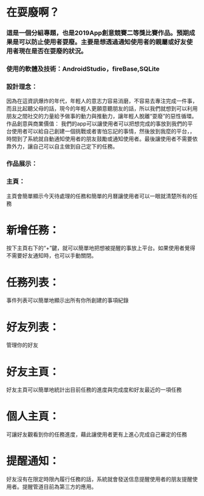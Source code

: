# 在耍廢啊？
### 這是一個分組專題，也是2019App創意競賽二等獎比賽作品。預期成果是可以防止使用者耍廢。主要是想透過通知使用者的親屬或好友使用者現在是否在耍廢的狀況。
### 使用的軟體及技術：AndroidStudio，fireBase,SQLite
### 設計理念：
因為在這資訊爆炸的年代，年輕人的意志力容易消磨，不容易去專注完成一件事，而且比起聽父母的話，現今的年輕人更願意聽朋友的話，所以我們就想到可以利用朋友之間社交的力量給予做事的動力與推動力，讓年輕人脫離“耍廢”的惡性循環。
作品創意與商業價值：
我們的app可以讓使用者可以把想完成的事放到我們的平台使用者可以給自己創建一個挑戰或者害怕忘記的事情，然後放到我麼的平台，，時間到了系統就自動通知使用者的朋友鼓勵或通知使用者。最後讓使用者不需要依靠外力，讓自己可以自主做到自己定下的任務。

### 作品展示：
### 主頁：
主頁會簡單顯示今天待處理的任務和簡單的月曆讓使用者可以一眼就清楚所有的任務

# 新增任務：
按下主頁右下的“+”鍵，就可以簡單地把想被提醒的事放上平台。如果使用者覺得不需要好友通知時，也可以手動關閉。

# 任務列表：
事件列表可以簡單地顯示出所有你所創建的事項紀錄

# 好友列表：
管理你的好友

# 好友主頁：
好友主頁可以簡單地統計出目前任務的進度與完成度和好友最近的一項任務

# 個人主頁：
可讓好友觀看到你的任務進度，藉此讓使用者更有上進心完成自己審定的任務

# 提醒通知：
好友沒有在限定時限內履行任務的話，系統就會發送信息提醒使用者的朋友提醒使用者。提醒管道目前為第三方的應用。
